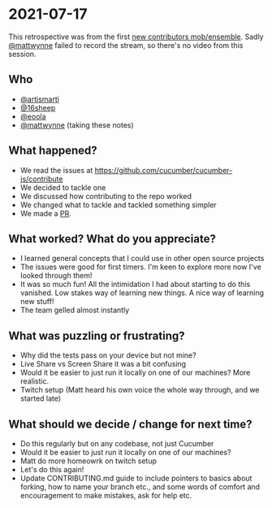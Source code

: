 # 2021-07-17

This retrospective was from the first [new contributors mob/ensemble]. Sadly [@mattwynne] failed to record the stream, so there's no video from this session.

## Who

* [@artismarti]
* [@16sheep]
* [@eoola]
* [@mattwynne] (taking these notes)

## What happened?

* We read the issues at https://github.com/cucumber/cucumber-js/contribute
* We decided to tackle one
* We discussed how contributing to the repo worked
* We changed what to tackle and tackled something simpler
* We made a [PR](https://github.com/cucumber/cucumber-js/pull/1734).

## What worked? What do you appreciate?

* I learned general concepts that I could use in other open source projects
* The issues were good for first timers. I'm keen to explore more now I've looked through them!
* It was so much fun! All the intimidation I had about starting to do this vanished. Low stakes way of learning new things. A nice way of learning new stuff!
* The team gelled almost instantly

## What was puzzling or frustrating?

* Why did the tests pass on your device but not mine?
* Live Share vs Screen Share it was a bit confusing
* Would it be easier to just run it locally on one of our machines? More realistic.
* Twitch setup (Matt heard his own voice the whole way through, and we started late)

## What should we decide / change for next time?

* Do this regularly but on any codebase, not just Cucumber
* Would it be easier to just run it locally on one of our machines?
* Matt do more homeowrk on twitch setup
* Let's do this again!
* Update CONTRIBUTING.md guide to include pointers to basics about forking, how to name your branch etc., and some words of comfort and encouragement to make mistakes, ask for help etc.

[@artismarti]: https://github.com/artismarti
[@mattwynne]: https://github.com/mattwynne
[@16sheep]: https://github.com/16sheep
[@eoola]: https://github.com/eoola
[new contributors mob/ensemble]: https://cucumber.io/blog/open-source/tackling-structural-racism-(and-sexism)-in-open-so/